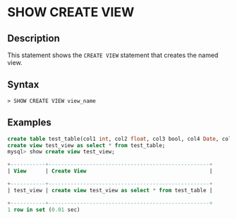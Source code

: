 # **SHOW CREATE VIEW**

## **Description**

This statement shows the `CREATE VIEW` statement that creates the named view.

## **Syntax**

```
> SHOW CREATE VIEW view_name
```

## **Examples**

```sql
create table test_table(col1 int, col2 float, col3 bool, col4 Date, col5 varchar(255), col6 text);
create view test_view as select * from test_table;
mysql> show create view test_view;

+-----------+---------------------------------------------------+
| View      | Create View                                       |

+-----------+---------------------------------------------------+
| test_view | create view test_view as select * from test_table |

+-----------+---------------------------------------------------+
1 row in set (0.01 sec)
```
